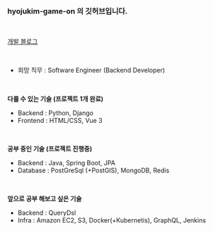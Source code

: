 ### hyojukim-game-on 의 깃허브입니다.

<br>

[개발 블로그](https://citadel-life.tistory.com/)

<br>

- 희망 직무 : Software Engineer (Backend Developer)

<br>

**다룰 수 있는 기술 (프로젝트 1개 완료)**
 - Backend : Python, Django
 - Frontend : HTML/CSS, Vue 3

<br>

**공부 중인 기술 (프로젝트 진행중)**
 - Backend : Java, Spring Boot, JPA
 - Database : PostGreSql (+PostGIS), MongoDB, Redis

<br>

**앞으로 공부 해보고 싶은 기술**
 - Backend : QueryDsl
 - Infra : Amazon EC2, S3, Docker(+Kubernetis), GraphQL, Jenkins
